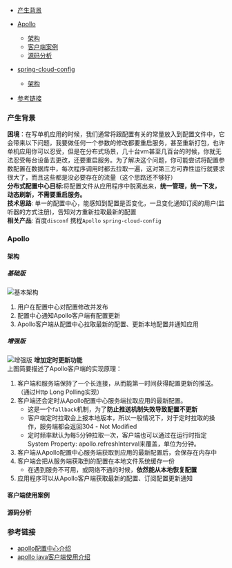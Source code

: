 
- [产生背景](#产生背景)

- [Apollo](#Apollo)
    - [架构](#架构)
    - [客户端案例](#客户端使用案例)
    - [源码分析](#源码分析)
- [spring-cloud-config](#spring-cloud-config)
    - [架构](#架构)
- [参考链接](#参考链接)
    
### 产生背景  
**困境**：在写单机应用的时候，我们通常将跟配置有关的常量放入到配置文件中，它会带来以下问题，我要做任何一个参数的修改都要重启服务，甚至重新打包，也许单机应用你可以忍受，但是在分布式场景，几十台vm甚至几百台的时候，你就无法忍受每台设备去更改，还要重启服务。为了解决这个问题，你可能尝试将配置参数配置在数据库中，每次程序调用时都去拉取一遍，这对第三方可靠性运行就要求很大了，而且这些都是没必要存在的流量（这个思路还不够好）      
**分布式配置中心目标**:将配置文件从应用程序中脱离出来，**统一管理，统一下发，动态刷新，不需要重启服务。**   
**技术思路**: 单一的配置中心，能感知到配置是否变化，一旦变化通知订阅的用户(监听器的方式注册)，告知对方重新拉取最新的配置  
**相关产品**: 百度`disconf`  携程`Apollo`   `spring-cloud-config`


### Apollo
#### 架构
##### 基础版
 ![基本架构](https://github.com/ctripcorp/apollo/raw/master/doc/images/basic-architecture.png)
1. 用户在配置中心对配置修改并发布  
2. 配置中心通知Apollo客户端有配置更新  
3. Apollo客户端从配置中心拉取最新的配置、更新本地配置并通知应用   
##### 增强版
![增强版](https://github.com/ctripcorp/apollo/raw/master/doc/images/client-architecture.png)
**增加定时更新功能**  
上图简要描述了Apollo客户端的实现原理：  
1. 客户端和服务端保持了一个长连接，从而能第一时间获得配置更新的推送。（通过Http Long Polling实现）
2. 客户端还会定时从Apollo配置中心服务端拉取应用的最新配置。
   - 这是一个`fallback`机制，为了**防止推送机制失效导致配置不更新**
   - 客户端定时拉取会上报本地版本，所以一般情况下，对于定时拉取的操作，服务端都会返回304 - Not Modified
   - 定时频率默认为每5分钟拉取一次，客户端也可以通过在运行时指定System Property: apollo.refreshInterval来覆盖，单位为分钟。
3. 客户端从Apollo配置中心服务端获取到应用的最新配置后，会保存在内存中
4. 客户端会把从服务端获取到的配置在本地文件系统缓存一份
   - 在遇到服务不可用，或网络不通的时候，**依然能从本地恢复配置**
5. 应用程序可以从Apollo客户端获取最新的配置、订阅配置更新通知

#### 客户端使用案例

#### 源码分析


### 参考链接
- [apollo配置中心介绍](https://github.com/ctripcorp/apollo/wiki/Apollo%E9%85%8D%E7%BD%AE%E4%B8%AD%E5%BF%83%E4%BB%8B%E7%BB%8D)
- [apollo java客户端使用介绍](https://github.com/ctripcorp/apollo/wiki/Java%E5%AE%A2%E6%88%B7%E7%AB%AF%E4%BD%BF%E7%94%A8%E6%8C%87%E5%8D%97)








